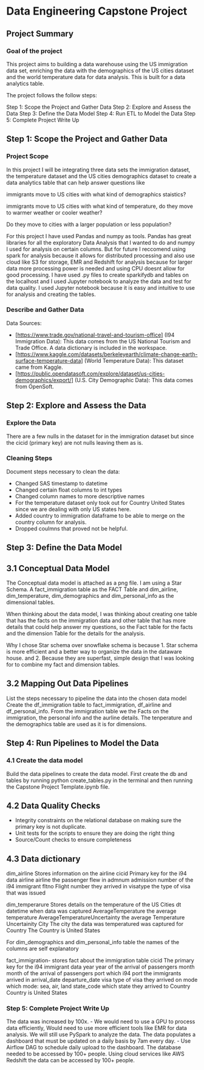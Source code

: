 # Data Engineering Capstone Project

## Project Summary

### Goal of the project
This project aims to building a data warehouse using the US immigration data set, enriching the data with the demographics of the US cities dataset and the world temperature data for data analysis. This is built for a data analytics table.

The project follows the follow steps:

Step 1: Scope the Project and Gather Data
Step 2: Explore and Assess the Data
Step 3: Define the Data Model
Step 4: Run ETL to Model the Data
Step 5: Complete Project Write Up



## Step 1: Scope the Project and Gather Data

### Project Scope

In this project I will be integrating three data sets the immigration dataset, the temperature dataset and the US cities demographics dataset to create a data analytics table that can help answer questions like

immigrants move to US cities with what kind of demographics staistics?

immigrants move to US cities with what kind of temperature, do they move to warmer weather or cooler weather?

Do they move to cities with a larger population or less population?

For this project I have used Pandas and numpy as tools. 
Pandas has great libraries for all the exploratory Data Analysis that I wanted to do and numpy I used for analysis on certain columns. But for future I reccomend using spark for analysis because it allows for distributed processing and also use cloud like S3 for storage, EMR and Redshift for analysis because for larger data more processing power is needed and using CPU doesnt allow for good processing. I have used .py files to create sparkifydb and tables on the localhost and I used Jupyter notebook to analyze the data and test for data quality. I used Jupyter notebook because it is easy and intuitive to use for analysis and creating the tables.

### Describe and Gather Data
Data Sources:
- [https://www.trade.gov/national-travel-and-tourism-office] (I94 Immigration Data): This data comes from the US National Tourism and Trade Office. A data dictionary is included in the workspace. 
- [https://www.kaggle.com/datasets/berkeleyearth/climate-change-earth-surface-temperature-data] (World Temperature Data): This dataset came from Kaggle. 
- [https://public.opendatasoft.com/explore/dataset/us-cities-demographics/export/] (U.S. City Demographic Data): This data comes from OpenSoft. 

## Step 2: Explore and Assess the Data
### Explore the Data
There are a few nulls in the dataset for in the immigration dataset but since the cicid (primary key) are not nulls leaving them as is.

### Cleaning Steps
Document steps necessary to clean the data:

- Changed SAS timestamp to datetime
- Changed certain float columns to int types
- Changed column names to more descriptive names
- For the temperature dataset only took out for Country United States since we are dealing with only US states here.
- Added country to immigration dataframe to be able to merge on the country column for analysis.
- Dropped coulmns that proved not be helpful.

## Step 3: Define the Data Model
## 3.1 Conceptual Data Model
The Conceptual data model is attached as a png file. I am using a Star Schema. 
    A fact_immigration table as the FACT Table and dim_airline, dim_temperature, dim_demographics and dim_personal_info as the dimensional tables.

When thinking about the data model, I was thinking about creating one table that has the facts on the immigration data and other table that has more details that could help answer my questions, so the Fact table for the facts and the dimension Table for the details for the analysis. 

Why I chose Star schema over snowflake schema is because 
    1. Star schema is more efficient and a better way to organize the data in the dataware house. and 
    2. Because they are superfast, simple design that I was looking for to combine my fact and dimension tables.

## 3.2 Mapping Out Data Pipelines
List the steps necessary to pipeline the data into the chosen data model Create the df_immigration table to fact_immigration, df_airline and df_personal_info. From the immigration table we the Facts on the immigration, the personal info and the aurline details. The tenperature and the demographics table are used as it is for dimensions.

## Step 4: Run Pipelines to Model the Data
### 4.1 Create the data model
Build the data pipelines to create the data model. First create the db and tables by running python create_tables.py in the terminal and then running the Capstone Project Template.ipynb file.

## 4.2 Data Quality Checks

- Integrity constraints on the relational database on making sure the primary key is not duplicate.
- Unit tests for the scripts to ensure they are doing the right thing
- Source/Count checks to ensure completeness

## 4.3 Data dictionary


dim_airline
Stores information on the airline
cicid Primary key for the i94 data
airline airline the passenger flew in
admnum admission number of the i94 immigrant
fltno Flight number they arrived in
visatype the type of visa that was issued

dim_temperarure
Stores details on the temperature of the US Cities
dt datetime when data was captured
AverageTemperature the average temperature
AverageTemperatureUncertainty the average Temperature Uncertainity
City The city the data was temperatured was captured for
Country The Country is United States

For dim_demographics and dim_personal_info table the names of the columns are self explanatory

fact_immigration- stores fact about the immigration table
cicid The primary key for the i94 immigrant data
year year of the arrival of passengers
month month of the arrival of passengers
port which i94 port the immigrants arrived in
arrival_date
departure_date
visa type of visa they arrived on
mode which mode: sea, air, land
state_code which state they arrived to
Country Country is United States

### Step 5: Complete Project Write Up

The data was increased by 100x. - We would need to use a GPU to process data efficiently, Would need to use more efficient tools like EMR for data analysis. We will still use PySpark to analyze the data.
The data populates a dashboard that must be updated on a daily basis by 7am every day. - Use Airflow DAG to schedule daily upload to the dashboard.
The database needed to be accessed by 100+ people. Using cloud services like AWS Redshift the data can be accessed by 100+ people.
